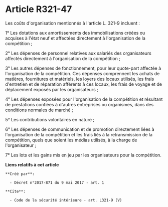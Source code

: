 # Article R321-47

Les coûts d'organisation mentionnés à l'article L. 321-9 incluent :

1° Les dotations aux amortissements des immobilisations créées ou acquises à l'état neuf et affectées directement à
l'organisation de la compétition ;

2° Les dépenses de personnel relatives aux salariés des organisateurs affectés directement à l'organisation de la
compétition ;

3° Les autres dépenses de fonctionnement, pour leur quote-part affectée à l'organisation de la compétition. Ces dépenses
comprennent les achats de matières, fournitures et matériels, les loyers des locaux utilisés, les frais d'entretien et de
réparation afférents à ces locaux, les frais de voyage et de déplacement exposés par les organisateurs ;

4° Les dépenses exposées pour l'organisation de la compétition et résultant de prestations confiées à d'autres entreprises ou
organismes, dans des conditions normales de marché ;

5° Les contributions volontaires en nature ;

6° Les dépenses de communication et de promotion directement liées à l'organisation de la compétition et les frais liés à la
retransmission de la compétition, quels que soient les médias utilisés, à la charge de l'organisateur ;

7° Les lots et les gains mis en jeu par les organisateurs pour la compétition.

**Liens relatifs à cet article**

	**Créé par**:

	  - Décret n°2017-871 du 9 mai 2017 - art. 1

	**Cite**:

	  - Code de la sécurité intérieure - art. L321-9 (V)
